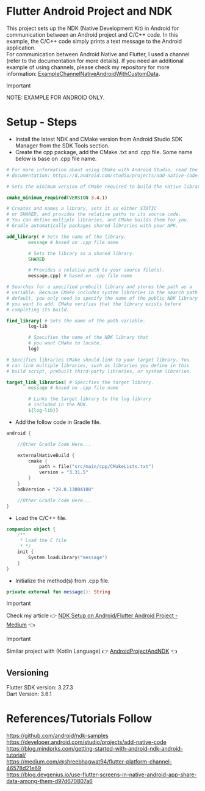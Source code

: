# Flutter Android Project and NDK

This project sets up the NDK (Native Development Kit) in Android for communication between an
Android project and C/C++ code. In this example, the C/C++ code simply prints a text message to the
Android application. <br />
For communication between Android Native and Flutter, I used a channel (refer to the documentation
for more details). If you need an additional example of using channels, please check my repository
for more information: [ExampleChannelNativeAndroidWithCustomData](https://github.com/NicosNicolaou16/ExampleChannelNativeAndroidWithCustomData).

> [!IMPORTANT]
> NOTE: EXAMPLE FOR ANDROID ONLY. <br />

# Setup - Steps

- Install the latest NDK and CMake version from Android Studio SDK Manager from the SDK Tools
  section.
- Create the cpp package, add the CMake .txt and .cpp file. Some name below is base on .cpp file
  name.

```cmake
# For more information about using CMake with Android Studio, read the
# documentation: https://d.android.com/studio/projects/add-native-code.html

# Sets the minimum version of CMake required to build the native library.

cmake_minimum_required(VERSION 3.4.1)

# Creates and names a library, sets it as either STATIC
# or SHARED, and provides the relative paths to its source code.
# You can define multiple libraries, and CMake builds them for you.
# Gradle automatically packages shared libraries with your APK.

add_library( # Sets the name of the library.
        message # based on .cpp file name

        # Sets the library as a shared library.
        SHARED

        # Provides a relative path to your source file(s).
        message.cpp) # based on .cpp file name

# Searches for a specified prebuilt library and stores the path as a
# variable. Because CMake includes system libraries in the search path by
# default, you only need to specify the name of the public NDK library
# you want to add. CMake verifies that the library exists before
# completing its build.

find_library( # Sets the name of the path variable.
        log-lib

        # Specifies the name of the NDK library that
        # you want CMake to locate.
        log)

# Specifies libraries CMake should link to your target library. You
# can link multiple libraries, such as libraries you define in this
# build script, prebuilt third-party libraries, or system libraries.

target_link_libraries( # Specifies the target library.
        message # based on .cpp file name

        # Links the target library to the log library
        # included in the NDK.
        ${log-lib})
```

- Add the follow code in Gradle file.

```Kotlin
android {

    //Other Gradle Code Here...

    externalNativeBuild {
        cmake {
            path = file("src/main/cpp/CMakeLists.txt")
            version = "3.31.5"
        }
    }
    ndkVersion = "28.0.13004108"

    //Other Gradle Code Here...
}
```

- Load the C/C++ file.

```Kotlin
companion object {
    /**
     * Load the C file
     * */
    init {
        System.loadLibrary("message")
    }
}
```

- Initialize the method(s) from .cpp file.

```Kotlin
private external fun message(): String 
```

> [!IMPORTANT]  
> Check my article :point_right: [NDK Setup on Android/Flutter Android Project - Medium](https://medium.com/@nicosnicolaou/ndk-setup-on-android-flutter-android-project-1571d9a3f5cb) :point_left: <br />

> [!IMPORTANT]  
> Similar project with (Kotlin Language) :point_right: [AndroidProjectAndNDK](https://github.com/NicosNicolaou16/AndroidProjectAndNDK) :point_left: <br />

## Versioning

Flutter SDK version: 3.27.3 <br />
Dart Version: 3.6.1 <br />

# References/Tutorials Follow

https://github.com/android/ndk-samples <br />
https://developer.android.com/studio/projects/add-native-code <br />
https://blog.mindorks.com/getting-started-with-android-ndk-android-tutorial/ <br />
https://medium.com/@shreebhagwat94/flutter-platform-channel-46578d21e69 <br />
https://blog.devgenius.io/use-flutter-screens-in-native-android-app-share-data-among-them-d97d670807a6 <br />
